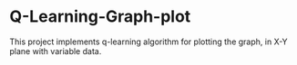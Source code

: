 Q-Learning-Graph-plot
=====================

This project implements q-learning algorithm for plotting the graph,
in X-Y plane with variable data.


